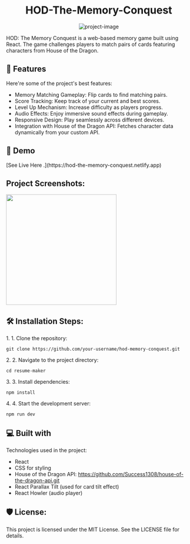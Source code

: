 <h1 align="center" id="title">HOD-The-Memory-Conquest</h1>

<p align="center"><img src="https://socialify.git.ci/Success1308/HOD-The-Memory-Conquest/image?font=KoHo&amp;language=1&amp;name=1&amp;owner=1&amp;pattern=Signal&amp;stargazers=1&amp;theme=Light" alt="project-image"></p>

<p id="description">HOD: The Memory Conquest is a web-based memory game built using React. The game challenges players to match pairs of cards featuring characters from House of the Dragon.</p>

<h2>🧐 Features</h2>

Here're some of the project's best features:

- Memory Matching Gameplay: Flip cards to find matching pairs.
- Score Tracking: Keep track of your current and best scores.
- Level Up Mechanism: Increase difficulty as players progress.
- Audio Effects: Enjoy immersive sound effects during gameplay.
- Responsive Design: Play seamlessly across different devices.
- Integration with House of the Dragon API: Fetches character data dynamically from your custom API.
  
<h2>🚀 Demo</h2>
[See Live Here .](https://hod-the-memory-conquest.netlify.app)

<h2>Project Screenshots:</h2>
<img src="https://github.com/user-attachments/assets/730eda41-f533-43b9-a6ac-dec4899bf3a6" width="300" height="300/">

<h2>🛠️ Installation Steps:</h2>

<p>1. 1. Clone the repository:</p>

```
git clone https://github.com/your-username/hod-memory-conquest.git
```

<p>2. 2. Navigate to the project directory:</p>

```
cd resume-maker
```

<p>3. 3. Install dependencies:</p>

```
npm install
```

<p>4. 4. Start the development server:</p>

```
npm run dev
```

<h2>💻 Built with</h2>

Technologies used in the project:

- React
- CSS for styling
- House of the Dragon API: https://github.com/Success1308/house-of-the-dragon-api.git
- React Parallax Tilt (used for card tilt effect)
- React Howler (audio player)

<h2>🛡️ License:</h2>

This project is licensed under the MIT License. See the LICENSE file for details.
